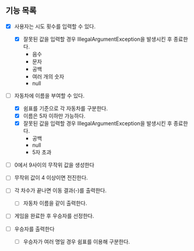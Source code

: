 ## 기능 목록

- [x] 사용자는 시도 횟수를 입력할 수 있다.
    - [x] 잘못된 값을 입력할 경우 IllegalArgumentException을 발생시킨 후 종료한다.
        - 음수
        - 문자
        - 공백
        - 여러 개의 숫자
        - null
- [ ] 자동차에 이름을 부여할 수 있다.
    - [x] 쉼표를 기준으로 각 자동차를 구분한다.
    - [x] 이름은 5자 이하만 가능하다.
    - [x] 잘못된 값을 입력할 경우 IllegalArgumentException을 발생시킨 후 종료한다.
        - 공백
        - null
        - 5자 초과

- [ ] 0에서 9사이의 무작위 값을 생성한다
- [ ] 무작위 값이 4 이상이면 전진한다.

- [ ] 각 차수가 끝나면 이동 결과(-)를 출력한다.
    - [ ] 자동차 이름을 같이 출력한다.

- [ ] 게임을 완료한 후 우승자를 선정한다.
- [ ] 우승자를 출력한다
    - [ ] 우승자가 여러 명일 경우 쉼표를 이용해 구분한다.